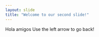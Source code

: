 ```yaml
---
layout: slide
title: "Welcome to our second slide!"
---
```

Hola amigos
Use the left arrow to go back!
